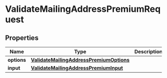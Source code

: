 

# ValidateMailingAddressPremiumRequest


## Properties

Name | Type | Description | Notes
------------ | ------------- | ------------- | -------------
**options** | [**ValidateMailingAddressPremiumOptions**](ValidateMailingAddressPremiumOptions.md) |  |  [optional]
**input** | [**ValidateMailingAddressPremiumInput**](ValidateMailingAddressPremiumInput.md) |  |  [optional]




